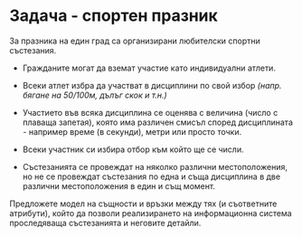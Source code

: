 Задача - спортен празник  
======

За празника на един град са организирани любителски спортни състезания. 

* Гражданите могат да вземат участие като индивидуални атлети.

* Всеки атлет избра да участват в дисциплини по свой избор
_(напр. бягане на 50/100м, дълъг скок и т.н.)_

* Участието във всяка дисциплина се оценява с величина (число с плаваща запетая), която има различен смисъл според дисциплината - например време (в секунди), метри или просто точки.

* Всеки участник си избира отбор към който ще се числи.

* Състезанията се провеждат на няколко различни местоположения, но не се провеждат състезания по една и съща дисциплина в две различни местоположения в един и същ момент.

Предложете модел на същности и връзки между тях (и съответните атрибути), който да позволи реализирането на информационна система проследяваща състезанията и неговите детайли. 
